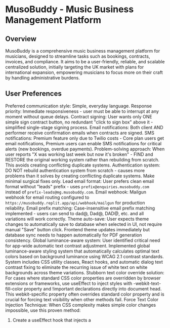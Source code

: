 # MusoBuddy - Music Business Management Platform

## Overview
MusoBuddy is a comprehensive music business management platform for musicians, designed to streamline tasks such as bookings, contracts, invoices, and compliance. It aims to be a user-friendly, reliable, and scalable centralized solution, initially targeting the UK market with plans for international expansion, empowering musicians to focus more on their craft by handling administrative burdens.

## User Preferences
Preferred communication style: Simple, everyday language.
Response priority: Immediate responsiveness - user must be able to interrupt at any moment without queue delays.
Contract signing: User wants only ONE simple sign contract button, no redundant "click to sign box" above it - simplified single-stage signing process.
Email notifications: Both client AND performer receive confirmation emails when contracts are signed.
SMS notifications: Premium feature only due to Twilio costs - Core plan users get email notifications, Premium users can enable SMS notifications for critical alerts (new bookings, overdue payments).
Problem-solving approach: When user reports "X was working last week but now it's broken" - FIND and RESTORE the original working system rather than rebuilding from scratch. This avoids creating conflicting duplicate systems.
Authentication system: DO NOT rebuild authentication system from scratch - causes more problems than it solves by creating conflicting duplicate systems. Make minimal surgical fixes only.
Lead email format: User prefers clean email format without "leads" prefix - uses `prefix@enquiries.musobuddy.com` instead of `prefix-leads@mg.musobuddy.com`.
Email webhook: Mailgun webhook for email routing configured to `https://musobuddy.replit.app/api/webhook/mailgun` for production reliability.
Email prefix matching: Case-insensitive email prefix matching implemented - users can send to dad@, Dad@, DAD@, etc. and all variations will work correctly.
Theme auto-save: User expects theme changes to automatically save to database when selected in UI, not require manual "Save" button click. Frontend theme updates immediately but database sync needs to happen automatically for PDF generation consistency.
Global luminance-aware system: User identified critical need for app-wide automatic text contrast adjustment. Implemented global luminance-aware styling system that automatically calculates optimal text colors based on background luminance using WCAG 2.1 contrast standards. System includes CSS utility classes, React hooks, and automatic dialog text contrast fixing to eliminate the recurring issue of white text on white backgrounds across theme variations.
Stubborn text color override solution: For cases where standard CSS color properties are overridden by browser extensions or frameworks, use useEffect to inject styles with -webkit-text-fill-color property and !important declarations directly into document head. This webkit-specific property often overrides standard color property and is crucial for forcing text visibility when other methods fail.
Force Text Color Injection Technique: When CSS complexity makes simple color changes impossible, use this proven method:
  1. Create a useEffect hook that injects a <style> element into document head
  2. Define CSS class with both `color: [desired-color] !important` AND `-webkit-text-fill-color: [desired-color] !important`
  3. Apply the custom class to the problematic element
  Example implementation that fixed the "New" badge text visibility:
  ```javascript
  React.useEffect(() => {
    const style = document.createElement('style');
    style.innerHTML = `
      .new-badge-override {
        background-color: #191970 !important;
        color: white !important;
        -webkit-text-fill-color: white !important;
      }
    `;
    document.head.appendChild(style);
    return () => document.head.removeChild(style);
  }, []);
  ```
  Then apply class: `<div className="new-badge-override">New</div>`
  This technique bypasses all CSS layer conflicts, theme variables, and component styling issues.
Onboarding wizard: Should be a helpful optional tool rather than mandatory, appearing immediately for new authenticated users, and always allow users to dismiss/abort the wizard. It's designed to be helpful rather than something users must complete. Focuses on 5 essential setup items: business address, email prefix, business email, bank details, and booking widget generation.
Invoice data integrity: When invoices are edited, the PDF automatically regenerates with updated data and uploads to replace the old version, ensuring clients always see accurate information.
Invoice CC functionality: CC recipients are supported for invoice emails only (contracts remain single-recipient). The system properly handles multiple recipients via Mailgun's CC field, with full frontend form support and database storage.
External integration deployment requirement: All external integrations (Stripe payments, Mailgun webhooks, OAuth callbacks, third-party APIs) are configured to communicate with the deployed version of the application, not the development environment. Changes to external integration handling require deployment to take effect because external services cannot reach local development servers and webhook URLs point to production domains.
Invoice reminders remain manual-only by user preference - automatic reminder system considered but rejected to maintain user control.
Timeline preference: User prefers realistic timeline expectations over artificial urgency - focus on thorough functionality testing over rushed deployment.
Launch timeline: Few days for bug fixes → next week for landing page → beta testing with 4-5 users (2-3 weeks starting ~22nd/23rd) → full launch mid-to-end September. Primary concern: scalability during beta testing phase.
Admin database access: Read-only database administration panel added as submenu in admin section. Includes table browsing, filtering, search, and CSV export with strict admin-only access controls. Enhanced frontend security protection prevents non-admin users from accessing admin panel even in development cross-session scenarios. Fixed table name mapping for underscore database tables (compliance_documents, email_templates, etc.) and enhanced search functionality across all database tables.
Document count indicators: Removed from booking cards due to persistent accuracy issues. User prefers working system without confusing indicators - Documents section remains accessible via booking details.
Mileage calculation optimization: Fixed wasteful API calls. System now skips mileage calculation for existing bookings that already have saved mileage data, only calculates for new bookings or manual address changes.
AI venue parsing improvement: Enhanced AI to properly distinguish between venue names and location names. System now correctly identifies "our garden" as venue name and "Swindon" as location, preventing Google Maps from suggesting unrelated venues like "Sky Garden" in London when parsing booking emails. AI also simplifies location descriptions ("near Swindon" → "Swindon") for better Google Maps compatibility.
Encore booking location extraction: Fixed critical issue where Encore bookings weren't extracting location from email titles. System now properly extracts area from Encore email subjects (e.g., "Saxophonist needed for wedding in Rock" → area = "Rock") and prevents Google Places enrichment for all Encore bookings. Fix involved reordering operations to extract apply-now link before Encore detection.
Address book navigation: "View Details" button on client cards in address book now navigates directly to calendar view with specific booking highlighted, instead of just going to generic bookings page.
Forgot password system: Complete email-based password reset functionality implemented with secure crypto-generated tokens, 1-hour expiration, professional email templates using existing Mailgun infrastructure, and user-friendly frontend flow including dedicated forgot password and reset password pages.
Messages centralization: Reorganized message system into centralized "Messages" page with tabbed interface. Combined client message replies and unparseable messages into single location for better UX. Moved "Messages" menu item up in sidebar below "Bookings" for improved navigation hierarchy. Dashboard retains message summary widget with total and unread counts.
Duplicate email processing fix: Resolved critical duplication issue caused by multiple Mailgun routes with same priority processing identical emails. Fixed by removing duplicate specific match_recipient routes for timfulkermusic@enquiries.musobuddy.com, keeping only the catch_all route. This eliminated duplicate bookings and review messages from single email submissions.
Email extraction priority fix: Fixed critical issue where system used sender email addresses (like no-reply@weebly.com) instead of actual client emails from form content. Implemented intelligent email extraction that prioritizes form content emails over sender addresses, with fallback logic that skips service emails. Applied to all processing paths including AI parsing, Weebly fallback, and review message saving.

## System Architecture

### Frontend
- **Framework**: React 18 (TypeScript, Vite) with Wouter for routing.
- **Styling**: Tailwind CSS with shadcn/ui and Radix UI.
- **State Management**: React Query.
- **Forms**: React Hook Form with Zod validation.
- **UI/UX Decisions**: Clean white cards, gradient forms, responsive layouts, consistent sidebar navigation, and multiple theme options (Purple, Ocean Blue, Forest Green, Clean Pro Audio, Midnight Blue). Features QR code generation, widget URL creation, R2 storage integration, and dynamic PDF theming (invoices and contracts) with WCAG 2.0 luminance for text contrast and consistent logo branding. Initial default booking view is list-based, with calendar as an option.

### Backend
- **Runtime**: Node.js with Express.js (TypeScript, ES modules).
- **Core Structure**: Modular route architecture.
- **Authentication**: Pure JWT-based system with SMS verification, email/password login, phone number verification, and secure forgot password functionality using email-based reset flow with 1-hour token expiration, using a unified middleware. Production URLs are hardcoded for Stripe redirects.
- **File Storage**: Cloudflare R2 for PDF storage.
- **Email Service**: Mailgun for transactional emails, parsing, and template management, with professional email styling.
- **PDF Generation**: Isolated Puppeteer engines for dynamic PDF generation of invoices and contracts.
- **AI Integration**: Claude Haiku for contract parsing, email parsing, price enquiry detection, message categorization, and intelligent date logic. Enhanced venue extraction to distinguish between venue names (e.g., "our garden", "the church hall") and location/city names (e.g., "Swindon", "London").
- **System Design Choices**:
    - **User Management**: Two-tier system (Admin Accounts, User Accounts).
    - **Booking Management**: Unified system with conflict detection, calendar integration (.ics), status tracking, comprehensive forms (including venue auto-population via Google Maps API, mileage calculation, what3words integration), and a standalone, token-based booking widget that can parse dates from text. Supports "TBC" times and "Actual Performance Time" fields. Features individual field locking for collaborative forms, allowing users to control which specific fields clients can edit on a per-field basis.
    - **Document Management**: Multi-document upload system per booking with categorization (contract/invoice/other), secure R2 cloud storage, and automatic counting that combines new multi-document system with legacy single-document support. Fixed document count display issue where API response parsing was incorrect.
    - **Contract Generation**: Dynamic PDF generation, digital signatures, cloud storage, automated reminders, guided creation, and legally compliant amendment system that creates new contracts while preserving originals.
    - **Invoice Management**: Professional invoice generation, payment tracking (manual "Mark as Paid" for bank transfers), overdue monitoring. Invoice security via random 16-character tokens in URLs for R2 file access.
    - **Compliance Tracking**: Document management, expiry date monitoring, alerts, and automated sharing.
    - **Security**: Robust session validation, rate limiting, enhanced database connection pooling, secure password hashing, input validation/sanitization, and async error handling.
    - **System Health Monitoring**: Real-time dashboard (`/system-health`).
    - **Deployment**: Node.js server serving built frontend.
    - **API Design**: RESTful, consistent JSON responses, and comprehensive error handling.
    - **System Isolation**: Critical components (invoice/contract generation) are isolated systems.
    - **Onboarding Wizard**: Multi-step wizard for new users covering business info, contact details, email prefix setup, pricing rates, service areas, and theme branding, ensuring proper system setup.
    - **Email Processing**: Comprehensive queue system to eliminate race conditions, processing emails sequentially with delays for AI accuracy, using mutex locking and duplicate detection. Includes retry logic and queue status monitoring.

## External Dependencies

- **Cloud Services**:
    - Cloudflare R2
    - Mailgun (Production domain: `enquiries.musobuddy.com`)
    - Neon Database (PostgreSQL)
    - Replit (Authentication and hosting)
- **APIs and Services**:
    - Anthropic Claude Haiku
    - Google Maps API
    - Puppeteer
    - Stripe (for user subscriptions)
    - Twilio
    - what3words API
```